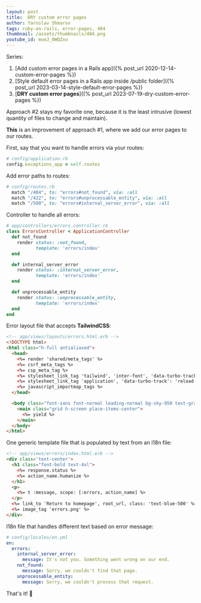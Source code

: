 ```yaml
---
layout: post
title:  DRY custom error pages
author: Yaroslav Shmarov
tags: ruby-on-rails, error-pages, 404
thumbnail: /assets/thumbnails/404.png
youtube_id: moeJ_0WQZxo
---
```


Series:
1. [Add custom error pages in a Rails app]({% post_url 2020-12-14-custom-error-pages %})
2. [Style default error pages in a Rails app inside /public folder]({% post_url 2023-03-14-style-default-error-pages %})
3. [**DRY custom error pages**]({% post_url 2023-07-19-dry-custom-error-pages %})

Approach #2 stays my favorite one, because it is the least intrusive (lowest quantity of files to change and maintain).

**This** is an improvement of approach #1, where we add our error pages to our routes.

First, say that you want to handle errors via your routes:

```ruby
# config/application.rb
config.exceptions_app = self.routes
```

Add error paths to routes:

```ruby
# config/routes.rb
  match "/404", to: "errors#not_found", via: :all
  match "/422", to: "errors#unprocessable_entity", via: :all
  match "/500", to: "errors#internal_server_error", via: :all
```

Controller to handle all errors:

```ruby
# app/controllers/errors_controller.rb
class ErrorsController < ApplicationController
  def not_found
    render status: :not_found,
           template: 'errors/index'
  end

  def internal_server_error
    render status: :internal_server_error,
           template: 'errors/index'
  end

  def unprocessable_entity
    render status: :unprocessable_entity,
           template: 'errors/index'
  end
end
```

Error layout file that accepts **TailwindCSS**:

```html
<!-- app/views/layouts/errors.html.erb -->
<!DOCTYPE html>
<html class="h-full antialiased">
  <head>
    <%= render 'shared/meta_tags' %>
    <%= csrf_meta_tags %>
    <%= csp_meta_tag %>
    <%= stylesheet_link_tag 'tailwind', 'inter-font', 'data-turbo-track': 'reload' %>
    <%= stylesheet_link_tag 'application', 'data-turbo-track': 'reload' %>
    <%= javascript_importmap_tags %>
  </head>

  <body class="font-sans font-normal leading-normal bg-sky-950 text-gray-200 flex flex-col min-h-screen">
    <main class="grid h-screen place-items-center">
      <%= yield %>
    </main>
  </body>
</html>
```

One generic template file that is populated by text from an i18n file:

```html
<!-- app/views/errors/index.html.erb -->
<div class='text-center'>
  <h1 class="font-bold text-4xl">
    <%= response.status %>
    <%= action_name.humanize %>
  </h1>
  <p>
    <%= t :message, scope: [:errors, action_name] %>
  </p>
  <%= link_to 'Return to homepage', root_url, class: 'text-blue-500' %>
  <%= image_tag 'errors.png' %>
</div>
```

I18n file that handles different text based on error message:

```yml
# config/locales/en.yml
en:
  errors:
    internal_server_error:
      message: It's not you. Something went wrong on our end.
    not_found:
      message: Sorry, we couldn't find that page.
    unprocessable_entity:
      message: Sorry, we couldn't process that request.
```

That's it! 🤠
